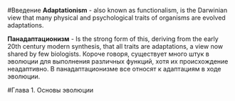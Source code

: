 #Введение 
**Adaptationism** - also known as functionalism, is the Darwinian view that many physical and psychological traits of organisms are evolved adaptations.

**Панадаптационизм** - Is the strong form of this, deriving from the early 20th century modern synthesis, that all traits are adaptations, a view now shared by few biologists. Короче говоря, существует много штук в эволюции для выполнения различных функций, хотя их происхождение неадаптивно. В панадаптационизме все относят к адаптациям в ходе эволюции.

#Глава 1. Основы эволюции

